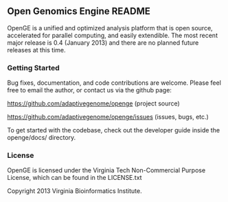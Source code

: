 ## Open Genomics Engine README

OpenGE is a unified and optimized analysis platform that is open source, accelerated for parallel computing, and easily extendible. The most recent major release is 0.4 (January 2013) and there are no planned future releases at this time.

### Getting Started

Bug fixes, documentation, and code contributions are welcome. Please feel free to email the author, or contact us via the github page:

<https://github.com/adaptivegenome/openge> (project source)

<https://github.com/adaptivegenome/openge/issues> (issues, bugs, etc.)

To get started with the codebase, check out the developer guide inside the openge/docs/ directory.

### License
OpenGE is licensed under the Virginia Tech Non-Commercial Purpose License, which can be found in the LICENSE.txt

Copyright 2013 Virginia Bioinformatics Institute.

